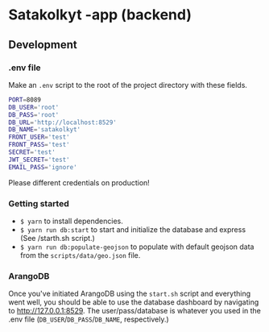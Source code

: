 # Satakolkyt -app (backend)

## Development

### .env file

Make an `.env` script to the root of the project directory with these fields.

```sh
PORT=8089
DB_USER='root'
DB_PASS='root'
DB_URL='http://localhost:8529'
DB_NAME='satakolkyt'
FRONT_USER='test'
FRONT_PASS='test'
SECRET='test'
JWT_SECRET='test'
EMAIL_PASS='ignore'
```

Please different credentials on production!

### Getting started

- `$ yarn` to install dependencies.
- `$ yarn run db:start` to start and initialize the database and express (See /starth.sh script.)
- `$ yarn run db:populate-geojson` to populate with default geojson data from the `scripts/data/geo.json` file.

### ArangoDB

Once you've initiated ArangoDB using the `start.sh` script and everything went well, you should be able to use the database dashboard by navigating to http://127.0.0.1:8529. The user/pass/database is whatever you used in the .env file (`DB_USER`/`DB_PASS`/`DB_NAME`, respectively.)
